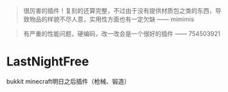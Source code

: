> 很厉害的插件！复刻的还算完整，不过由于没有提供材质包之类的东西，导致物品的样貌不尽人意，实用性方面也有一定欠缺 —— mimimis

> 有严重的性能问题，硬编码，改一改会是一个很好的插件 —— 754503921

# LastNightFree
bukkit minecraft明日之后插件（枪械、锻造）
